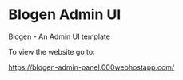 # Blogen Admin UI

Blogen - An Admin UI template

To view the website go to:

https://blogen-admin-panel.000webhostapp.com/